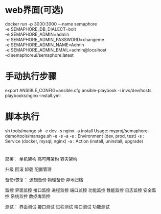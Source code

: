 # web界面(可选)
docker run -p 3000:3000 --name semaphore \
	-e SEMAPHORE_DB_DIALECT=bolt \
	-e SEMAPHORE_ADMIN=admin \
	-e SEMAPHORE_ADMIN_PASSWORD=changeme \
	-e SEMAPHORE_ADMIN_NAME=Admin \
	-e SEMAPHORE_ADMIN_EMAIL=admin@localhost \
	-d semaphoreui/semaphore:latest

# 手动执行步骤
export ANSIBLE_CONFIG=ansible.cfg
ansible-playbook -i invs/dev/hosts playbooks/nginx-install.yml

# 脚本执行
sh tools/mange.sh -e dev -s nginx -a install
Usage: myproj/semaphore-demo/tools/manage.sh -e <environment> -s <service> -a <action>
  -e <environment>  : Environment (dev, prod, test)
  -s <service>      : Service (docker, mysql, nginx)
  -a <action>       : Action (install, uninstall, upgrade)


#
部署：
单机架构
高可用架构
容灾架构

升级
回滚
卸载
配置管理

备份/恢复：
逻辑备份
物理备份
异地归档


监控
界面监控
接口监控
进程监控
端口监控
功能监控
性能监控
日志监控
安全监控
系统监控
数据库监控


测试：
界面测试
接口测试
进程测试
端口测试
功能测试